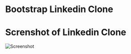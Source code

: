 # Bootstrap Linkedin Clone

# Screnshot of Linkedin Clone 
![Screenshot](https://i.hizliresim.com/hjcnglz.png)
